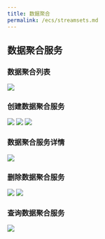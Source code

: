 ```yaml
---
title: 数据聚合
permalink: /ecs/streamsets.md
---
```


## 数据聚合服务
### 数据聚合列表
![](~@vuepress/streamsets-list.png)

### 创建数据聚合服务
![](~@vuepress/streamsets-create1.png)
![](~@vuepress/streamsets-create2.png)
![](~@vuepress/streamsets-create3.png) 
 

### 数据聚合服务详情
![](~@vuepress/streamsets-detail.png) 

### 删除数据聚合服务
![](~@vuepress/streamsets-delete1.png) 
![](~@vuepress/streamsets-delete2.png) 

### 查询数据聚合服务
![](~@vuepress/streamsets-query.png)
